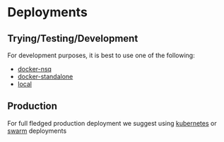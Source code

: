 # Deployments

## Trying/Testing/Development
For development purposes, it is best to use one of the following:
 - [docker-nsq](./docker-nsq/READEME.md)
 - [docker-standalone](./docker-standalone/READEME.md)
 - [local](./local/README.md)

## Production
For full fledged production deployment we suggest using [kubernetes](./kubernetes-nsq/README.md) or [swarm](./swarm-nsq/READEME.md) deployments

